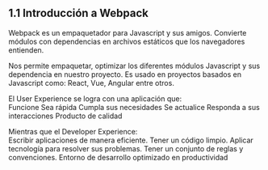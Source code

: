## 1.1 Introducción a Webpack

Webpack es un empaquetador para Javascript y sus amigos. Convierte
módulos con dependencias en archivos estáticos que los navegadores
entienden.

Nos permite empaquetar, optimizar los diferentes módulos Javascript y
sus dependencia en nuestro proyecto. Es usado en proyectos basados en
Javascript como: React, Vue, Angular entre otros.

El User Experience se logra con una aplicación que:  
Funcione Sea rápida Cumpla sus necesidades Se actualice Responda a sus
interacciones Producto de calidad

Mientras que el Developer Experience:  
Escribir aplicaciones de manera eficiente. Tener un código limpio.
Aplicar tecnología para resolver sus problemas. Tener un conjunto de
reglas y convenciones. Entorno de desarrollo optimizado en productividad

